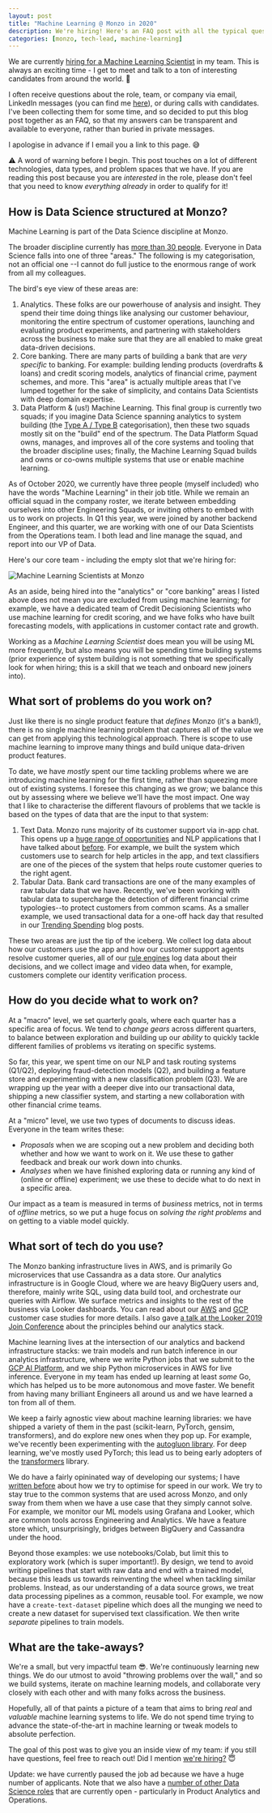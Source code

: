 ```yaml
---
layout: post
title: "Machine Learning @ Monzo in 2020"
description: We're hiring! Here's an FAQ post with all the typical questions that I receive.
categories: [monzo, tech-lead, machine-learning]
---
```


We are currently [hiring for a Machine Learning Scientist](https://boards.greenhouse.io/monzo/jobs/517446) in my team. This is always an exciting time - I get to meet and talk to a ton of interesting candidates from around the world. 🙌 

I often receive questions about the role, team, or company via email, LinkedIn messages (you can find me [here](https://www.linkedin.com/in/nlathia/)), or during calls with candidates. I've been collecting them for some time, and so decided to put this blog post together as an FAQ, so that my answers can be transparent and available to everyone, rather than buried in private messages.

I apologise in advance if I email you a link to this page. 😅

⚠️ A word of warning before I begin. This post touches on a lot of different technologies, data types, and problem spaces that we have. If you are reading this post because you are _interested_ in the role, please don't feel that you need to know _everything already_ in order to qualify for it!

## How is Data Science structured at Monzo?

Machine Learning is part of the Data Science discipline at Monzo.

The broader discipline currently has [more than 30 people](https://monzo.com/blog/2019/11/04/how-we-scaled-our-data-team-from-1-to-30-people-part-1). Everyone in Data Science falls into one of three "areas." The following is my categorisation, not an official one --I cannot do full justice to the enormous range of work from all my colleagues.

The bird's eye view of these areas are:

1. Analytics. These folks are our powerhouse of analysis and insight. They spend their time doing things like analysing our customer behaviour, monitoring the entire spectrum of customer operations, launching and evaluating product experiments, and partnering with stakeholders across the business to make sure that they are all enabled to make great data-driven decisions.
2. Core banking. There are many parts of building a bank that are _very specific_ to banking. For example: building lending products (overdrafts & loans) and credit scoring models, analytics of financial crime, payment schemes, and more. This "area" is actually multiple areas that I've lumped together for the sake of simplicity, and contains Data Scientists with deep domain expertise.
3. Data Platform & (us!) Machine Learning. This final group is currently two squads; if you imagine Data Science spanning analytics to system building (the [Type A / Type B](https://medium.com/@rchang/my-two-year-journey-as-a-data-scientist-at-twitter-f0c13298aee6) categorisation), then these two squads mostly sit on the "build" end of the spectrum. The Data Platform Squad owns, manages, and improves all of the core systems and tooling that the broader discipline uses; finally, the Machine Learning Squad builds and owns or co-owns multiple systems that use or enable machine learning.

As of October 2020, we currently have three people (myself included) who have the words "Machine Learning" in their job title. While we remain an official squad in the company roster, we iterate between embedding ourselves into other Engineering Squads, or inviting others to embed with us to work on projects. In Q1 this year, we were joined by another backend Engineer, and this quarter, we are working with one of our Data Scientists from the Operations team. I both lead and line manage the squad, and report into our VP of Data.

Here's our core team - including the empty slot that we're hiring for:

![](https://nlathia.github.io/assets/monzo-machine-learning.png "Machine Learning Scientists at Monzo")

As an aside, being hired into the "analytics" or "core banking" areas I listed above does not mean you are excluded from using machine learning; for example, we have a dedicated team of Credit Decisioning Scientists who use machine learning for credit scoring, and we have folks who have built forecasting models, with applications in customer contact rate and growth.

Working as a _Machine Learning Scientist_ does mean you will be using ML more frequently, but also means you will be spending time building systems (prior experience of system building is not something that we specifically look for when hiring; this is a skill that we teach and onboard new joiners into).  

## What sort of problems do you work on?

Just like there is no single product feature that _defines_ Monzo (it's a bank!), there is no single machine learning problem that captures all of the value we can get from applying this technological approach. There is scope to use machine learning to improve many things and build unique data-driven product features.

To date, we have _mostly_ spent our time tackling problems where we are introducing machine learning for the first time, rather than squeezing more out of existing systems. I foresee this changing as we grow; we balance this out by assessing where we believe we'll have the most impact. One way that I like to characterise the different flavours of problems that we tackle is based on the types of data that are the input to that system:

1. Text Data. Monzo runs majority of its customer support via in-app chat. This opens up a [huge range of opportunities](http://nlathia.github.io/2020/06/Customer-service-machine-learning.html) and NLP applications that I have talked about [before](https://www.slideshare.net/neal.lathia/using-language-models-to-supercharge-monzos-customer-support). For example, we built the system which customers use to search for help articles in the app, and text classifiers are one of the pieces of the system that helps route customer queries to the right agent.
2. Tabular Data. Bank card transactions are one of the many examples of raw tabular data that we have. Recently, we've been working with tabular data to supercharge the detection of different financial crime typologies--to protect customers from common scams. As a smaller example, we used transactional data for a one-off hack day that resulted in our [Trending Spending](https://monzo.com/blog/trending-spending) blog posts.

These two areas are just the tip of the iceberg. We collect log data about how our customers use the app and how our customer support agents resolve customer queries, all of our [rule engines](http://nlathia.github.io/2020/10/ML-and-rule-engines.html) log data about their decisions, and we collect image and video data when, for example, customers complete our identity verification process.  

## How do you decide what to work on?

At a "macro" level, we set quarterly goals, where each quarter has a specific area of focus. We tend to _change gears_ across different quarters, to balance between exploration and building up our _ability_ to quickly tackle different families of problems vs iterating on specific systems.

So far, this year, we spent time on our NLP and task routing systems (Q1/Q2), deploying fraud-detection models (Q2), and building a feature store and experimenting with a new classification problem (Q3). We are wrapping up the year with a deeper dive into our transactional data, shipping a new classifier system, and starting a new collaboration with other financial crime teams. 

At a "micro" level, we use two types of documents to discuss ideas. Everyone in the team writes these:
* _Proposals_ when we are scoping out a new problem and deciding both whether and how we want to work on it. We use these to gather feedback and break our work down into chunks.
* _Analyses_ when we have finished exploring data or running any kind of (online or offline) experiment; we use these to decide what to do next in a specific area.

Our impact as a team is measured in terms of _business_ metrics, not in terms of _offline_ metrics, so we put a huge focus on _solving the right problems_ and on getting to a viable model quickly. 

## What sort of tech do you use?

The Monzo banking infrastructure lives in AWS, and is primarily Go microservices that use Cassandra as a data store. Our analytics infrastructure is in Google Cloud, where we are heavy BigQuery users and, therefore, mainly write SQL, using data build tool, and orchestrate our queries with Airflow. We surface metrics and insights to the rest of the business via Looker dashboards. You can read about our [AWS](https://aws.amazon.com/solutions/case-studies/monzo/) and [GCP](https://cloud.google.com/customers/monzo) customer case studies for more details. I also gave [a talk at the Looker 2019 Join Conference](https://www.youtube.com/watch?v=k7a3SHkMblI) about the principles behind our analytics stack.

Machine learning lives at the intersection of our analytics and backend infrastructure stacks: we train models and run batch inference in our analytics infrastructure, where we write Python jobs that we submit to the [GCP AI Platform](https://cloud.google.com/ai-platform), and we ship Python microservices in AWS for live inference. Everyone in my team has ended up learning at least _some_ Go, which has helped us to be more autonomous and move faster. We benefit from having many brilliant Engineers all around us and we have learned a ton from all of them.

We keep a fairly agnostic view about machine learning libraries: we have shipped a variety of them in the past (scikit-learn, PyTorch, gensim, transformers), and do explore new ones when they pop up. For example, we've recently been experimenting with the [autogluon library](https://github.com/awslabs/autogluon). For deep learning, we've mostly used PyTorch; this lead us to being early adopters of the [transformers](https://github.com/huggingface/transformers) library.

We do have a fairly opininated way of developing our systems; I have [written before](http://nlathia.github.io/2019/08/Machine-learning-faster.html) about how we try to optimise for speed in our work. We try to stay true to the common systems that are used across Monzo, and only sway from them when we have a use case that they simply cannot solve. For example, we monitor our ML models using Grafana and Looker, which are common tools across Engineering and Analytics. We have a feature store which, unsurprisingly, bridges between BigQuery and Cassandra under the hood.

Beyond those examples: we use notebooks/Colab, but limit this to exploratory work (which is super important!). By design, we tend to avoid writing pipelines that start with raw data and end with a trained model, because this leads us towards reinventing the wheel when tackling similar problems. Instead, as our understanding of a data source grows, we treat data processing pipelines as a common, reusable tool. For example, we now have a `create-text-dataset` pipeline which does all the munging we need to create a new dataset for supervised text classification. We then write _separate_ pipelines to train models.

## What are the take-aways?

We're a small, but very impactful team 😎. We're continuously learning new things. We do our utmost to avoid "throwing problems over the wall," and so we build systems, iterate on machine learning models, and collaborate very closely with each other and with many folks across the business.

Hopefully, all of that paints a picture of a team that aims to bring _real_ and _valuable_ machine learning systems to life. We do not spend time trying to advance the state-of-the-art in machine learning or tweak models to absolute perfection.

The goal of this post was to give you an inside view of my team: if you still have questions, feel free to reach out! Did I mention [we're hiring?](https://boards.greenhouse.io/monzo/jobs/517446) 😇

Update: we have currently paused the job ad because we have a huge number of applicants. Note that we also have a [number of other Data Science roles](https://monzo.com/careers/) that are currently open - particularly in Product Analytics and Operations.

